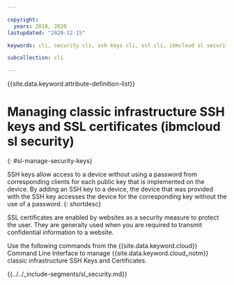 ```yaml
---

copyright:
  years: 2018, 2020
lastupdated: "2020-12-15"

keywords: cli, security cli, ssh keys cli, ssl cli, ibmcloud sl security, certificate cli, ibmcloud sl, sshkey-add, manage security cli

subcollection: cli

---
```


{{site.data.keyword.attribute-definition-list}}

# Managing classic infrastructure SSH keys and SSL certificates (ibmcloud sl security)
{: #sl-manage-security-keys}

SSH keys allow access to a device without using a password from corresponding clients for each public key that is implemented on the device. By adding an SSH key to a device, the device that was provided with the SSH key accesses the device for the corresponding key without the use of a password.
{: shortdesc}

SSL certificates are enabled by websites as a security measure to protect the user. They are generally used when you are required to transmit confidential information to a website.

Use the following commands from the {{site.data.keyword.cloud}} Command Line Interface to manage {{site.data.keyword.cloud_notm}} classic infrastructure SSH Keys and Certificates.

{{../../_include-segments/sl_security.md}}
